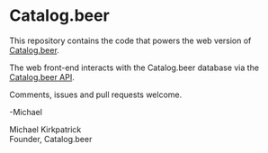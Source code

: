 # Catalog.beer

This repository contains the code that powers the web version of [Catalog.beer](https://catalog.beer).

The web front-end interacts with the Catalog.beer database via the [Catalog.beer API](https://github.com/michaelkirkpatrick/catalog-beer-api).

Comments, issues and pull requests welcome.

-Michael

Michael Kirkpatrick  
Founder, Catalog.beer
